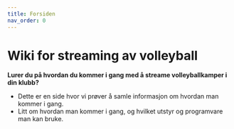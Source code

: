 ```yaml
---
title: Forsiden
nav_order: 0
---
```


# Wiki for streaming av volleyball

**Lurer du på hvordan du kommer i gang med å streame volleyballkamper i din klubb?**

- Dette er en side hvor vi prøver å samle informasjon om hvordan man kommer i gang.
- Litt om hvordan man kommer i gang, og hvilket utstyr og programvare man kan bruke.
